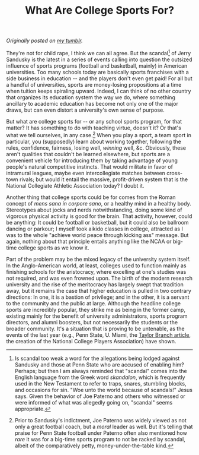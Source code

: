 ﻿---
title: What Are College Sports For&#63;
category: culture
---

*Originally posted on [my tumblr](https://isaacsmith.tumblr.com/post/12854808173/what-are-college-sports-for).*

They're not for child rape, I think we can all agree. But the scandal[^1] of Jerry Sandusky is the latest in a series of events calling into question the outsized influence of sports programs (football and basketball, mainly) in American universities. Too many schools today are basically sports franchises with a side business in education -- and the players don't even get paid! For all but a handful of universities, sports are money-losing propositions at a time when tuition keeps spiraling upward. Indeed, I can think of no other country that organizes its education system the way we do, where something ancillary to academic education has become not only one of the major draws, but can even distort a university's own sense of purpose.

But what are college sports for -- or any school sports program, for that matter? It has something to do with teaching virtue, doesn't it? Or that's what we tell ourselves, in any case.[^2] When you play a sport, a team sport in particular, you (supposedly) learn about working together, following the rules, confidence, fairness, losing well, _winning_ well, &amp;c. Obviously, these aren't qualities that couldn't be learned elsewhere, but sports are a convenient vehicle for introducing them by taking advantage of young people's natural competitive instincts. That would militate in favor of intramural leagues, maybe even intercollegiate matches between cross-town rivals; but would it entail the massive, profit-driven system that is the National Collegiate Athletic Association today? I doubt it.

Another thing that college sports could be for comes from the Roman concept of _mens sana in corpore sano_, or a healthy mind in a healthy body. Stereotypes about jocks and nerds notwithstanding, doing some kind of vigorous physical activity is good for the brain. That activity, however, could be anything: It could be football or basketball, but it could also be ballroom dancing or parkour; I myself took aikido classes in college, attracted as I was to the whole "achieve world peace through kicking ass" message. But again, nothing about that principle entails anything like the NCAA or big-time college sports as we know it.

Part of the problem may be the mixed legacy of the university system itself. In the Anglo-American world, at least, colleges used to function mainly as finishing schools for the aristocracy, where excelling at one's studies was not required, and was even frowned upon. The birth of the modern research university and the rise of the meritocracy has largely swept that tradition away, but it remains the case that higher education is pulled in two contrary directions: In one, it is a bastion of privilege; and in the other, it is a servant to the community and the public at large. Although the headline college sports are incredibly popular, they strike me as being in the former camp, existing mainly for the benefit of university administrators, sports program directors, and alumni boosters, but not necessarily the students or the broader community. It's a situation that is proving to be untenable, as the events of the last year (e.g., Penn State, U. Miami, the [Taylor Branch article][], the creation of the National College Players Association) have shown.

[Taylor Branch article]: http://www.theatlantic.com/magazine/archive/2011/10/the-shame-of-college-sports/8643/

[^1]: Is scandal too weak a word for the allegations being lodged against Sandusky and those at Penn State who are accused of enabling him? Perhaps; but then I am always reminded that "scandal" comes into the English language from the Greek word _skandalon_, which is frequently used in the New Testament to refer to traps, snares, stumbling blocks, and occasions for sin. "Woe unto the world because of scandals!" Jesus says. Given the behavior of Joe Paterno and others who witnessed or were informed of what was allegedly going on, "scandal" seems appropriate.

[^2]: Prior to Sandusky's indictment, Joe Paterno was widely viewed as not only a great football coach, but a _moral_ leader as well. But it's telling that praise for Penn State football under Paterno often also mentioned how _rare_ it was for a big-time sports program to not be racked by scandal, albeit of the comparatively petty, money-under-the-table kind.
